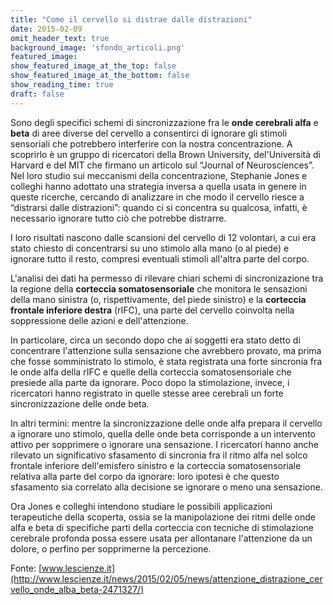 ```yaml
---
title: "Come il cervello si distrae dalle distrazioni"
date: 2015-02-09
omit_header_text: true
background_image: 'sfondo_articoli.png'
featured_image: 
show_featured_image_at_the_top: false
show_featured_image_at_the_bottom: false
show_reading_time: true
draft: false
---
```


Sono degli specifici schemi di sincronizzazione fra le **onde cerebrali alfa**
e **beta** di aree diverse del cervello a consentirci di ignorare gli stimoli
sensoriali che potrebbero interferire con la nostra concentrazione. A
scoprirlo è un gruppo di ricercatori della Brown University, del'Università di
Harvard e del MIT che firmano un articolo sul “Journal of Neurosciences”.  
Nel loro studio sui meccanismi della concentrazione, Stephanie Jones e
colleghi hanno adottato una strategia inversa a quella usata in genere in
queste ricerche, cercando di analizzare in che modo il cervello riesce a
“distrarsi dalle distrazioni”: quando ci si concentra su qualcosa, infatti, è
necessario ignorare tutto ciò che potrebbe distrarre.  
  
I loro risultati nascono dalle scansioni del cervello di 12 volontari, a cui
era stato chiesto di concentrarsi su uno stimolo alla mano (o al piede) e
ignorare tutto il resto, compresi eventuali stimoli all'altra parte del corpo.  
  
L'analisi dei dati ha permesso di rilevare chiari schemi di sincronizazione
tra la regione della **corteccia somatosensoriale** che monitora le sensazioni
della mano sinistra (o, rispettivamente, del piede sinistro) e la **corteccia
frontale inferiore destra** (rIFC), una parte del cervello coinvolta nella
soppressione delle azioni e dell'attenzione.  
  
In particolare, circa un secondo dopo che ai soggetti era stato detto di
concentrare l'attenzione sulla sensazione che avrebbero provato, ma prima che
fosse somministrato lo stimolo, è stata registrata una forte sincronia fra le
onde alfa della rIFC e quelle della corteccia somatosensoriale che presiede
alla parte da ignorare. Poco dopo la stimolazione, invece, i ricercatori hanno
registrato in quelle stesse aree cerebrali un forte sincronizzazione delle
onde beta.  
  
In altri termini: mentre la sincronizzazione delle onde alfa prepara il
cervello a ignorare uno stimolo, quella delle onde beta corrisponde a un
intervento attivo per sopprimere o ignorare una sensazione. I ricercatori
hanno anche rilevato un significativo sfasamento di sincronia fra il ritmo
alfa nel solco frontale inferiore dell'emisfero sinistro e la corteccia
somatosensoriale relativa alla parte del corpo da ignorare: loro ipotesi è che
questo sfasamento sia correlato alla decisione se ignorare o meno una
sensazione.  
  
Ora Jones e colleghi intendono studiare le possibili applicazioni terapeutiche
della scoperta, ossia se la manipolazione dei ritmi delle onde alfa e beta di
specifiche parti della corteccia con tecniche di stimolazione cerebrale
profonda possa essere usata per allontanare l'attenzione da un dolore, o
perfino per sopprimerne la percezione.  
  
Fonte: [www.lescienze.it](http://www.lescienze.it/news/2015/02/05/news/attenzione_distrazione_cervello_onde_alba_beta-2471327/)

